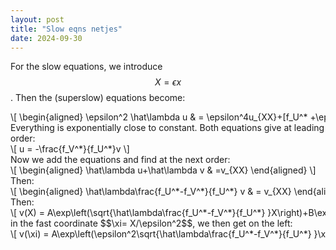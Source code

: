 ```yaml
---
layout: post
title: "Slow eqns netjes"
date: 2024-09-30
---
```

<style>
.math-container {
    max-width: 100%; /* Set a maximum width to prevent it from expanding the page */
    overflow-x: auto; /* Enable horizontal scrolling */
    white-space: nowrap; /* Prevent the text from wrapping */
}
</style>
For the slow equations, we introduce $$X=\epsilon x$$. Then the (superslow) equations become:
<div class="math-container">\[
\begin{aligned}
\epsilon^2 \hat\lambda u & = \epsilon^4u_{XX}+[f_U^* +\epsilon^2f_{UU}^* U_1^*+\epsilon^2f_{UV}^* (K_1^*-U_0^*)]u \\
& +[f_V^* +\epsilon^2f_{VU}^* U_1^*+\epsilon^2f_{VU}^* (K^*_1-U_0^*)]v+\mathcal O(\epsilon^4) \\
\epsilon^2 \hat\lambda v & = \epsilon^2 v_{XX}+[-f_U^* -\epsilon^2f_{UU}^* U_1^*-\epsilon^2f_{UV}^* (K_1^*-U_0^*)]u \\
& +[-f_V^* -\epsilon^2f_{VU}^* U_1^*-\epsilon^2f_{VU}^* (K^*_1-U_0^*)]v+\mathcal O(\epsilon^4) \\
\end{aligned}
\]</div>
Everything is exponentially close to constant. Both equations give at leading order:
<div class="math-container">\[
u = -\frac{f_V^*}{f_U^*}v
\]</div>
Now we add the equations and find at the next order:
<div class="math-container">\[
\begin{aligned}
 \hat\lambda u+\hat\lambda v & =v_{XX}
\end{aligned}
\]</div>
Then:
<div class="math-container">\[
\begin{aligned}
\hat\lambda\frac{f_U^*-f_V^*}{f_U^*} v & = v_{XX}
\end{aligned}
\]</div>
Then:
<div class="math-container">\[
v(X) = A\exp\left(\sqrt{\hat\lambda\frac{f_U^*-f_V^*}{f_U^*} }X\right)+B\exp\left(-\sqrt{\hat\lambda\frac{f_U^*-f_V^*}{f_U^*} }X\right)
\]</div>
in the fast coordinate $$\xi= X/\epsilon^2$$, we then get on the left:
<div class="math-container">\[
v(\xi) = A\exp\left(\epsilon^2\sqrt{\hat\lambda\frac{f_U^*-f_V^*}{f_U^*} }\xi \right)
\]</div>
